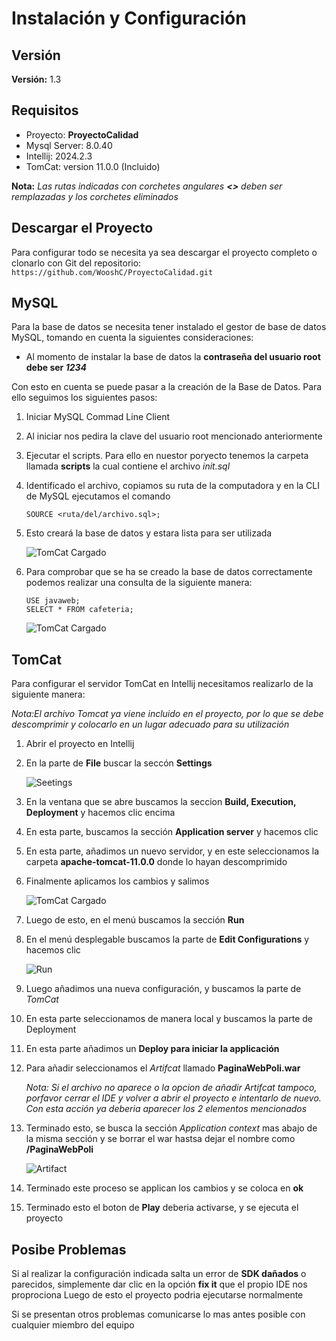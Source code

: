 # Instalación y Configuración

## Versión
**Versión:** 1.3

## Requisitos

- Proyecto: **ProyectoCalidad**
- Mysql Server:  8.0.40
- Intellij: 2024.2.3
- TomCat: version 11.0.0 (Incluido)

**Nota:**
*Las rutas indicadas con corchetes angulares **<>** deben ser remplazadas y los corchetes eliminados*

## Descargar el Proyecto
Para configurar todo se necesita ya sea descargar el proyecto completo o clonarlo con Git del repositorio: `https://github.com/WooshC/ProyectoCalidad.git`

## MySQL
Para la base de datos se necesita tener instalado el gestor de base de datos
MySQL, tomando en cuenta la siguientes consideraciones:

- Al momento de instalar la base de datos la **contraseña del usuario root debe ser *1234***

Con esto en cuenta se puede pasar a la creación de la Base de Datos.
Para ello seguimos los siguientes pasos:
1. Iniciar MySQL Commad Line Client
2. Al iniciar nos pedira la clave del usuario root mencionado anteriormente
3. Ejecutar el scripts. Para ello en nuestor poryecto tenemos la carpeta llamada **scripts** la cual contiene el
    archivo *init.sql*
4. Identificado el archivo, copiamos su ruta de la computadora y en la CLI de MySQL ejecutamos el comando
    ```
    SOURCE <ruta/del/archivo.sql>;
    ```
5. Esto creará la base de datos y estara lista para ser utilizada

   ![TomCat Cargado](./imgReadme/database.png)

6. Para comprobar que se ha se creado la base de datos correctamente podemos realizar una consulta de
la siguiente manera:
    ```
   USE javaweb;
   SELECT * FROM cafeteria;
    ```

   ![TomCat Cargado](./imgReadme/test.png)

   
## TomCat
Para configurar el servidor TomCat en Intellij necesitamos  realizarlo de la siguiente manera:

*Nota:El archivo Tomcat ya viene incluido en el proyecto, por lo que se debe descomprimir y colocarlo en un lugar adecuado para su utilización*

1. Abrir el proyecto en Intellij
2. En la parte de **File** buscar la seccón **Settings**

   ![Seetings](./imgReadme/settings.png)

3. En la ventana que se abre buscamos la seccion **Build, Execution, Deployment** y hacemos clic encima
4. En esta parte, buscamos la sección **Application server** y hacemos clic
5. En esta parte, añadimos un nuevo servidor, y en este seleccionamos la carpeta **apache-tomcat-11.0.0** donde lo hayan descomprimido
6. Finalmente aplicamos los cambios y salimos

    ![TomCat Cargado](./imgReadme/tomcat.png)

7. Luego de esto, en el menú buscamos la sección **Run**
8. En el menú desplegable buscamos la parte de **Edit Configurations** y hacemos clic

   ![Run](./imgReadme/run.png)


9. Luego añadimos una nueva configuración, y buscamos la parte de *TomCat*
10. En esta parte seleccionamos de manera local y buscamos la parte de Deployment
11. En esta parte añadimos un **Deploy para iniciar la applicación**
12. Para añadir seleccionamos el *Artifcat* llamado **PaginaWebPoli.war**
    
    *Nota: Si el archivo no aparece o la opcion de añadir *Artifcat* tampoco, porfavor cerrar el IDE y volver a abrir el proyecto e intentarlo de nuevo. Con esta acción ya deberia aparecer los 2 elementos mencionados*

13. Terminado esto, se busca la sección *Application context* mas abajo de la misma sección y se borrar el war hastsa dejar el nombre como
**/PaginaWebPoli**

    ![Artifact](./imgReadme/artifact.png)

14. Terminado este proceso se applican los cambios y se coloca en **ok**
15. Terminado esto el boton de **Play** deberia activarse, y se ejecuta el proyecto

## Posibe Problemas
Si al realizar la configuración indicada salta un error de **SDK dañados** o parecidos, simplemente dar clic en la opción **fix it** que el propio IDE nos proprociona
Luego de esto el proyecto podria ejecutarse normalmente

Si se presentan otros problemas comunicarse lo mas antes posible con cualquier miembro del equipo